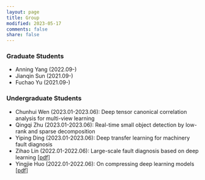 ```yaml
---
layout: page
title: Group
modified: 2023-05-17 
comments: false
share: false
---
```






### Graduate Students

* Anning Yang (2022.09-)
* Jianqin Sun (2021.09-)
* Fuchao Yu (2021.09-)


### Undergraduate Students

* Chunhui Wen (2023.01-2023.06): Deep tensor canonical correlation analysis for multi-view learning
* Qingqi Zhu (2023.01-2023.06): Real-time small object detection by low-rank and sparse decomposition
* Yiping Ding (2023.01-2023.06): Deep transfer learning for machinery fault diagnosis
* Zihao Lin (2022.01-2022.06): Large-scale fault diagnosis based on deep learning <a href="../group/2022-Lin.pdf" class="textlink" target="_blank">[pdf]</a>
* Yingjie Huo (2022.01-2022.06): On compressing deep learning models <a href="../group/2022-Huo.pdf" class="textlink" target="_blank">[pdf]</a>


